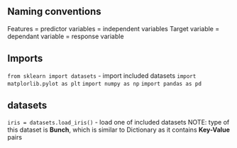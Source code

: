 ## Naming conventions
Features = predictor variables = independent variables
Target variable = dependant variable = response variable

## Imports
`from sklearn import datasets` - import included datasets
`import matplorlib.pylot as plt`
`import numpy as np`
`import pandas as pd`

## datasets
`iris = datasets.load_iris()` - load one of included datasets
NOTE: type of this dataset is **Bunch**, which is similar to Dictionary as it contains **Key-Value** pairs

